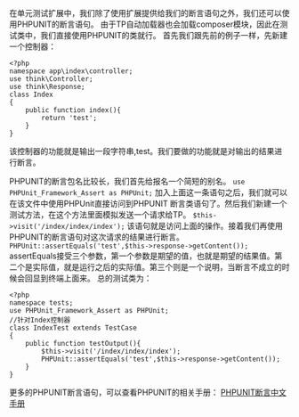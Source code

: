 在单元测试扩展中，我们除了使用扩展提供给我们的断言语句之外，我们还可以使用PHPUNIT的断言语句。
由于TP自动加载器也会加载composer模块，因此在测试类中，我们直接使用PHPUNIT的类就行。
首先我们跟先前的例子一样，先新建一个控制器：
~~~
<?php
namespace app\index\controller;
use think\Controller;
use think\Response;
class Index
{
	public function index(){
		return 'test';
	}
}
~~~

该控制器的功能就是输出一段字符串,test。我们要做的功能就是对输出的结果进行断言。

PHPUNIT的断言包名比较长，我们首先给报名一个简短的别名。
`use PHPUnit_Framework_Assert as PHPUnit;`
加入上面这一条语句之后，我们就可以在该文件中使用PHPUnit直接访问到PHPUNIT 断言类语句了。然后我们新建一个测试方法，在这个方法里面模拟发送一个请求给TP。
`$this->visit('/index/index/index');`
该语句就是访问上面的操作。接着我们再使用PHPUNIT的断言语句对这次请求的结果进行断言。
`PHPUnit::assertEquals('test',$this->response->getContent());`
assertEquals接受三个参数，第一个参数是期望的值，也就是期望的结果值。第二个是实际值，就是运行之后的实际值。第三个则是一个说明，当断言不成立的时候会回显到终端上面来。
总的测试类为：
~~~
<?php
namespace tests;
use PHPUnit_Framework_Assert as PHPUnit;
//针对Index控制器
class IndexTest extends TestCase
{
	public function testOutput(){
		$this->visit('/index/index/index');
		PHPUnit::assertEquals('test',$this->response->getContent());
	}
}
~~~
更多的PHPUNIT断言语句，可以查看PHPUNIT的相关手册：
[PHPUNIT断言中文手册](http://www.phpunit.cn/manual/current/zh_cn/appendixes.assertions.html#appendixes.assertions.assertEquals)
